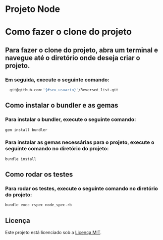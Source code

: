 # Projeto Node

## 
# Como fazer o clone do projeto
## Para fazer o clone do projeto, abra um terminal e navegue até o diretório onde deseja criar o projeto. 
### Em seguida, execute o seguinte comando:
```bash
  git@github.com:'{#seu_usuario}'/Reversed_list.git
```
## Como instalar o bundler e as gemas

### Para instalar o bundler, execute o seguinte comando:
```bash
gem install bundler
```
### Para instalar as gemas necessárias para o projeto, execute o seguinte comando no diretório do projeto:
```bash
bundle install
```

## Como rodar os testes

### Para rodar os testes, execute o seguinte comando no diretório do projeto:
```bash
bundle exec rspec node_spec.rb
```


## Licença

Este projeto está licenciado sob a [Licença MIT](LICENSE).

